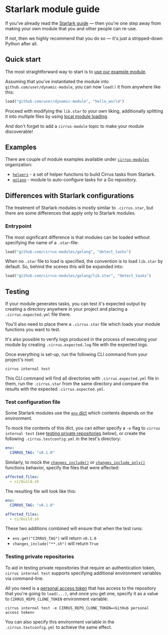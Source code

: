 # Starlark module guide

If you've already read the [Starlark guide](https://cirrus-ci.org/guide/programming-tasks/) — then you're one step away from making your own module that you and other people can re-use.

If not, then we highly recommend that you do so — it's just a stripped-down Python after all.

## Quick start

The most straightforward way to start is to [use our example module](https://github.com/cirrus-modules/example).

Assuming that you've instantiated the module into `github.com/user/dynamic-module`, you can now `load()` it from anywhere like this:

```python
load("github.com/user/dynamic-module", "hello_world")
```

Proceed with modifying the `lib.star` to your own liking, additionally splitting it into multiple files by using [local module loading](https://cirrus-ci.org/guide/programming-tasks/#local).

And don't forget to add a `cirrus-module` topic to make your module discoverable!

## Examples

There are couple of module examples available under [`cirrus-modules`](https://github.com/cirrus-modules) organization:

* [`helpers`](https://github.com/cirrus-modules/helpers) - a set of helper functions to build Cirrus tasks from Starlark.
* [`golang`](https://github.com/cirrus-modules/golang) - module to auto-configure tasks for a Go repository.

## Differences with Starlark configurations

The treatment of Starlark modules is mostly similar to `.cirrus.star`, but there are some differences that apply only to Starlark modules.

### Entrypoint

The most significant difference is that modules can be loaded without specifying the name of a `.star`-file:

```python
load("github.com/cirrus-modules/golang", "detect_tasks")
```

When no `.star` file to load is specified, the convention is to load `lib.star` by default. So, behind the scenes this will be expanded into:

```python
load("github.com/cirrus-modules/golang/lib.star", "detect_tasks")
```

## Testing

If your module generates tasks, you can test it's expected output by creating a directory anywhere in your project and placing a `.cirrus.expected.yml` file there.

You'll also need to place there a `.cirrus.star` file which loads your module functions you want to test.

It's also possible to verify logs produced in the process of executing your module by creating `.cirrus.expected.log` file with the expected logs.

Once everything is set-up, run the following CLI command from your project's root:

```
cirrus internal test
```

This CLI command will find all directories with `.cirrus.expected.yml` file in them, run the `.cirrus.star` from the same directory and compare the results with the expected `.cirrus.expected.yml`.

### Test configuration file

Some Starlark modules use the [`env` dict](https://cirrus-ci.org/guide/programming-tasks/#env) which contents depends on the environment.

To mock the contents of this dict, you can either specify a `-e` flag to `cirrus internal test` (see [testing private repositories](#testing-private-repositories) below), or create the following `.cirrus.testconfig.yml` in the test's directory:

```yaml
env:
  CIRRUS_TAG: "v0.1.0"
```

Similarly, to mock the [`changes_include()`](https://cirrus-ci.org/guide/programming-tasks/#changes_include) or [`changes_include_only()`](https://cirrus-ci.org/guide/programming-tasks/#changes_include_only) functions behavior, specify the files that were affected:

```yaml
affected_files:
  - ci/build.sh
```

The resulting file will look like this:

```yaml
env:
  CIRRUS_TAG: "v0.1.0"

affected_files:
  - ci/build.sh
```

These two additions combined will ensure that when the test runs:

* `env.get("CIRRUS_TAG")` will return `v0.1.0`
* `changes_include("**.sh")` will return `True`

### Testing private repositories

To aid in testing private repositories that require an authentication token, `cirrus internal test` supports specifying additional environment variables via command-line.

All you need is a [personal access token](https://github.com/settings/tokens?type=beta) that has access to the repository that you're going to `load(...)`, and once you get one, specify it as a value to `CIRRUS_REPO_CLONE_TOKEN` environment variable:

```
cirrus internal test -e CIRRUS_REPO_CLONE_TOKEN=<GitHub personal access token>
```

You can also specify this environment variable in the `.cirrus.testconfig.yml` to achieve the same effect.
